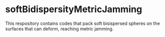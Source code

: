 # softBidispersityMetricJamming
This respository contains codes that pack soft bisispersed spheres on the surfaces that can deform, reaching metric jamming.
